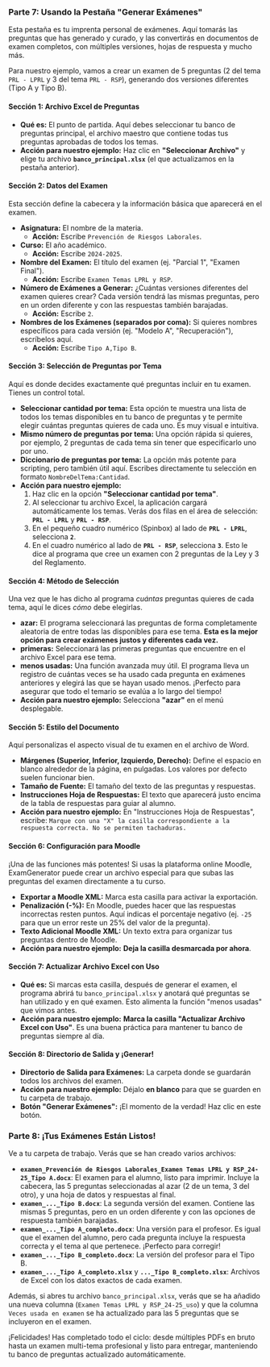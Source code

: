 ### Parte 7: Usando la Pestaña "Generar Exámenes"

Esta pestaña es tu imprenta personal de exámenes. Aquí tomarás las preguntas que has generado y curado, y las convertirás en documentos de examen completos, con múltiples versiones, hojas de respuesta y mucho más.

Para nuestro ejemplo, vamos a crear un examen de 5 preguntas (2 del tema `PRL - LPRL` y 3 del tema `PRL - RSP`), generando dos versiones diferentes (Tipo A y Tipo B).

#### Sección 1: Archivo Excel de Preguntas

*   **Qué es:** El punto de partida. Aquí debes seleccionar tu banco de preguntas principal, el archivo maestro que contiene todas tus preguntas aprobadas de todos los temas.
*   **Acción para nuestro ejemplo:** Haz clic en **"Seleccionar Archivo"** y elige tu archivo **`banco_principal.xlsx`** (el que actualizamos en la pestaña anterior).

#### Sección 2: Datos del Examen

Esta sección define la cabecera y la información básica que aparecerá en el examen.

*   **Asignatura:** El nombre de la materia.
    *   **Acción:** Escribe `Prevención de Riesgos Laborales`.
*   **Curso:** El año académico.
    *   **Acción:** Escribe `2024-2025`.
*   **Nombre del Examen:** El título del examen (ej. "Parcial 1", "Examen Final").
    *   **Acción:** Escribe `Examen Temas LPRL y RSP`.
*   **Número de Exámenes a Generar:** ¿Cuántas versiones diferentes del examen quieres crear? Cada versión tendrá las mismas preguntas, pero en un orden diferente y con las respuestas también barajadas.
    *   **Acción:** Escribe `2`.
*   **Nombres de los Exámenes (separados por coma):** Si quieres nombres específicos para cada versión (ej. "Modelo A", "Recuperación"), escríbelos aquí.
    *   **Acción:** Escribe `Tipo A,Tipo B`.

#### Sección 3: Selección de Preguntas por Tema

Aquí es donde decides exactamente qué preguntas incluir en tu examen. Tienes un control total.

*   **Seleccionar cantidad por tema:** Esta opción te muestra una lista de todos los temas disponibles en tu banco de preguntas y te permite elegir cuántas preguntas quieres de cada uno. Es muy visual e intuitiva.
*   **Mismo número de preguntas por tema:** Una opción rápida si quieres, por ejemplo, 2 preguntas de cada tema sin tener que especificarlo uno por uno.
*   **Diccionario de preguntas por tema:** La opción más potente para scripting, pero también útil aquí. Escribes directamente tu selección en formato `NombreDelTema:Cantidad`.
*   **Acción para nuestro ejemplo:**
    1.  Haz clic en la opción **"Seleccionar cantidad por tema"**.
    2.  Al seleccionar tu archivo Excel, la aplicación cargará automáticamente los temas. Verás dos filas en el área de selección: **`PRL - LPRL`** y **`PRL - RSP`**.
    3.  En el pequeño cuadro numérico (Spinbox) al lado de **`PRL - LPRL`**, selecciona **`2`**.
    4.  En el cuadro numérico al lado de **`PRL - RSP`**, selecciona **`3`**.
    Esto le dice al programa que cree un examen con 2 preguntas de la Ley y 3 del Reglamento.

#### Sección 4: Método de Selección

Una vez que le has dicho al programa *cuántas* preguntas quieres de cada tema, aquí le dices *cómo* debe elegirlas.

*   **azar:** El programa seleccionará las preguntas de forma completamente aleatoria de entre todas las disponibles para ese tema. **Esta es la mejor opción para crear exámenes justos y diferentes cada vez.**
*   **primeras:** Seleccionará las primeras preguntas que encuentre en el archivo Excel para ese tema.
*   **menos usadas:** Una función avanzada muy útil. El programa lleva un registro de cuántas veces se ha usado cada pregunta en exámenes anteriores y elegirá las que se hayan usado menos. ¡Perfecto para asegurar que todo el temario se evalúa a lo largo del tiempo!
*   **Acción para nuestro ejemplo:** Selecciona **"azar"** en el menú desplegable.

#### Sección 5: Estilo del Documento

Aquí personalizas el aspecto visual de tu examen en el archivo de Word.

*   **Márgenes (Superior, Inferior, Izquierdo, Derecho):** Define el espacio en blanco alrededor de la página, en pulgadas. Los valores por defecto suelen funcionar bien.
*   **Tamaño de Fuente:** El tamaño del texto de las preguntas y respuestas.
*   **Instrucciones Hoja de Respuestas:** El texto que aparecerá justo encima de la tabla de respuestas para guiar al alumno.
*   **Acción para nuestro ejemplo:** En "Instrucciones Hoja de Respuestas", escribe: `Marque con una "X" la casilla correspondiente a la respuesta correcta. No se permiten tachaduras.`

#### Sección 6: Configuración para Moodle

¡Una de las funciones más potentes! Si usas la plataforma online Moodle, ExamGenerator puede crear un archivo especial para que subas las preguntas del examen directamente a tu curso.

*   **Exportar a Moodle XML:** Marca esta casilla para activar la exportación.
*   **Penalización (-%):** En Moodle, puedes hacer que las respuestas incorrectas resten puntos. Aquí indicas el porcentaje negativo (ej. `-25` para que un error reste un 25% del valor de la pregunta).
*   **Texto Adicional Moodle XML:** Un texto extra para organizar tus preguntas dentro de Moodle.
*   **Acción para nuestro ejemplo:** **Deja la casilla desmarcada por ahora**.

#### Sección 7: Actualizar Archivo Excel con Uso

*   **Qué es:** Si marcas esta casilla, después de generar el examen, el programa abrirá tu `banco_principal.xlsx` y anotará qué preguntas se han utilizado y en qué examen. Esto alimenta la función "menos usadas" que vimos antes.
*   **Acción para nuestro ejemplo:** **Marca la casilla "Actualizar Archivo Excel con Uso"**. Es una buena práctica para mantener tu banco de preguntas siempre al día.

#### Sección 8: Directorio de Salida y ¡Generar!

*   **Directorio de Salida para Exámenes:** La carpeta donde se guardarán todos los archivos del examen.
*   **Acción para nuestro ejemplo:** Déjalo **en blanco** para que se guarden en tu carpeta de trabajo.
*   **Botón "Generar Exámenes":** ¡El momento de la verdad! Haz clic en este botón.

### Parte 8: ¡Tus Exámenes Están Listos!

Ve a tu carpeta de trabajo. Verás que se han creado varios archivos:

*   **`examen_Prevención de Riesgos Laborales_Examen Temas LPRL y RSP_24-25_Tipo A.docx`**: El examen para el alumno, listo para imprimir. Incluye la cabecera, las 5 preguntas seleccionadas al azar (2 de un tema, 3 del otro), y una hoja de datos y respuestas al final.
*   **`examen_..._Tipo B.docx`**: La segunda versión del examen. Contiene las mismas 5 preguntas, pero en un orden diferente y con las opciones de respuesta también barajadas.
*   **`examen_..._Tipo A_completo.docx`**: Una versión para el profesor. Es igual que el examen del alumno, pero cada pregunta incluye la respuesta correcta y el tema al que pertenece. ¡Perfecto para corregir!
*   **`examen_..._Tipo B_completo.docx`**: La versión del profesor para el Tipo B.
*   **`examen_..._Tipo A_completo.xlsx`** y **`..._Tipo B_completo.xlsx`**: Archivos de Excel con los datos exactos de cada examen.

Además, si abres tu archivo `banco_principal.xlsx`, verás que se ha añadido una nueva columna (`Examen Temas LPRL y RSP_24-25_uso`) y que la columna `Veces usada en examen` se ha actualizado para las 5 preguntas que se incluyeron en el examen.

¡Felicidades! Has completado todo el ciclo: desde múltiples PDFs en bruto hasta un examen multi-tema profesional y listo para entregar, manteniendo tu banco de preguntas actualizado automáticamente.